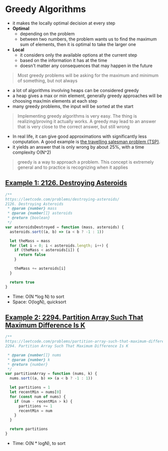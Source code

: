 # Greedy Algorithms

- it makes the locally optimal decision at every step
- **Optimal**
  - depending on the problem
  - between two numbers, the problem wants us to find the maximum sum of elements, then it is optimal to take the larger one
- **Local**
  - it considers only the available options at the current step
  - based on the information it has at the time
  - doesn't matter any consequences that may happen in the future

> Most greedy problems will be asking for the maximum and minimum of something, but not always

- a lot of algorithms involving heaps can be considered greedy
- a heap gives a max or min element, generally greedy approaches will be choosing max/min elements at each step
- many greedy problems, the input will be sorted at the start

> Implementing greedy algorithms is very easy. The thing is realizing/proving it actually works. A greedy may lead to an answer that is very close to the correct answer, but still wrong

- In real life, it can give good approximations with significantly less computation. A good example is [the travelling salesman problem (TSP)](https://en.wikipedia.org/wiki/Travelling_salesman_problem).
- it yields an answer that is only wrong by about 25%, with a time complexity O(N^2)

> greedy is a way to approach a problem. This concept is extremely general and to practice is recognizing when it applies

## [Example 1: 2126. Destroying Asteroids](https://leetcode.com/problems/destroying-asteroids/)

```js
/**
https://leetcode.com/problems/destroying-asteroids/
2126. Destroying Asteroids
 * @param {number} mass
 * @param {number[]} asteroids
 * @return {boolean}
 */
var asteroidsDestroyed = function (mass, asteroids) {
  asteroids.sort((a, b) => (a < b ? -1 : 1))

  let theMass = mass
  for (let i = 0; i < asteroids.length; i++) {
    if (theMass < asteroids[i]) {
      return false
    }

    theMass += asteroids[i]
  }

  return true
}
```

- Time: O(N \*log N) to sort
- Space: O(logN), quicksort

## [Example 2: 2294. Partition Array Such That Maximum Difference Is K](https://leetcode.com/problems/partition-array-such-that-maximum-difference-is-k/)

```js
/**
https://leetcode.com/problems/partition-array-such-that-maximum-difference-is-k/
2294. Partition Array Such That Maximum Difference Is K

 * @param {number[]} nums
 * @param {number} k
 * @return {number}
 */
var partitionArray = function (nums, k) {
  nums.sort((a, b) => (a < b ? -1 : 1))

  let partitions = 1
  let recentMin = nums[0]
  for (const num of nums) {
    if (num - recentMin > k) {
      partitions += 1
      recentMin = num
    }
  }

  return partitions
}
```

- Time: O(N \* logN), to sort
